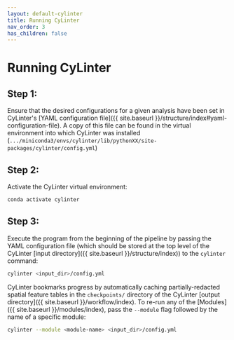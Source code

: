 ```yaml
---
layout: default-cylinter
title: Running CyLinter
nav_order: 3
has_children: false
---
```


# Running CyLinter

## Step 1:
Ensure that the desired configurations for a given analysis have been set in CyLinter's [YAML configuration file]({{ site.baseurl }}/structure/index#yaml-configuration-file). A copy of this file can be found in the virtual environment into which CyLinter was installed (`.../miniconda3/envs/cylinter/lib/pythonXX/site-packages/cylinter/config.yml`)

## Step 2:
Activate the CyLinter virtual environment:

``` bash
conda activate cylinter
```

## Step 3:
Execute the program from the beginning of the pipeline by passing the YAML configuration file (which should be stored at the top level of the CyLinter [input directory]({{ site.baseurl }}/structure/index)) to the `cylinter` command:  

``` bash
cylinter <input_dir>/config.yml
```

CyLinter bookmarks progress by automatically caching partially-redacted spatial feature tables in the `checkpoints/` directory of the CyLinter [output directory]({{ site.baseurl }}/workflow/index). To re-run any of the [Modules]({{ site.baseurl }}/modules/index), pass the `--module` flag followed by the name of a specific module:

``` bash
cylinter --module <module-name> <input_dir>/config.yml
```
